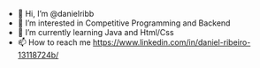 - 👋 Hi, I’m @danielribb
- 👀 I’m interested in Competitive Programming and Backend
- 🌱 I’m currently learning Java and Html/Css
- 📫 How to reach me https://www.linkedin.com/in/daniel-ribeiro-13118724b/


<!---
danielribb/danielribb is a ✨ special ✨ repository because its `README.md` (this file) appears on your GitHub profile.
You can click the Preview link to take a look at your changes.
--->
